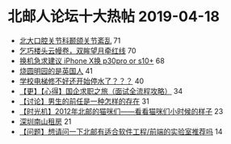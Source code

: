 # 北邮人论坛十大热帖 2019-04-18

- [北大口腔关节科颞颌关节紊乱](https://bbs.byr.cn/article/Health/216700) 71
- [乞巧楼头云幔卷，双眸望月牵红线](https://bbs.byr.cn/article/Friends/1921191) 70
- [换机急求建议 iPhone X换 p30pro or s10+](https://bbs.byr.cn/article/DigiLife/307671) 68
- [烧圆明园的是英国人](https://bbs.byr.cn/article/Picture/3240510) 41
- [学校电梯修不好还开始停水了？？？](https://bbs.byr.cn/article/Talking/6113843) 40
- [【更】【心得】国企求职之旅（面试全流程攻略）](https://bbs.byr.cn/article/Job/2027197) 34
- [【讨论】男生的前任是一种怎样的存在](https://bbs.byr.cn/article/Feeling/3107376) 31
- [【时光机】2012年北邮的猫咪们——看看猫咪们小时候的样子](https://bbs.byr.cn/article/Pet/152409) 23
- [深圳南山租房](https://bbs.byr.cn/article/BYRatSZ/8425) 21
- [【问题】想请问一下北邮有适合软件工程/前端的实验室推荐吗](https://bbs.byr.cn/article/StudyShare/190686) 14


